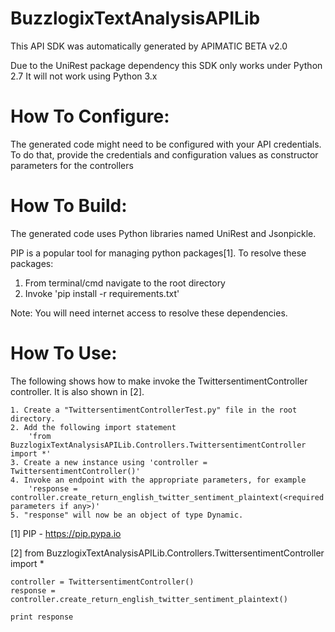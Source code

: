 BuzzlogixTextAnalysisAPILib
=================
This API SDK was automatically generated by APIMATIC BETA v2.0

Due to the UniRest package dependency this SDK only works under Python 2.7
It will not work using Python 3.x

How To Configure:
=================
The generated code might need to be configured with your API credentials. To do that,
provide the credentials and configuration values as constructor parameters for the controllers

How To Build: 
=============
The generated code uses Python libraries named UniRest and Jsonpickle. 

PIP is a popular tool for managing python packages[1].
To resolve these packages:
1) From terminal/cmd navigate to the root directory
2) Invoke 'pip install -r requirements.txt'

Note: You will need internet access to resolve these dependencies.

How To Use:
===========
The following shows how to make invoke the TwittersentimentController controller.
It is also shown in [2].

    1. Create a "TwittersentimentControllerTest.py" file in the root directory.
    2. Add the following import statement 
        'from BuzzlogixTextAnalysisAPILib.Controllers.TwittersentimentController import *'
    3. Create a new instance using 'controller = TwittersentimentController()'
    4. Invoke an endpoint with the appropriate parameters, for example
        'response = controller.create_return_english_twitter_sentiment_plaintext(<required parameters if any>)'
    5. "response" will now be an object of type Dynamic.

[1] PIP - https://pip.pypa.io

[2] from BuzzlogixTextAnalysisAPILib.Controllers.TwittersentimentController import *

	controller = TwittersentimentController()
    response = controller.create_return_english_twitter_sentiment_plaintext()

    print response
